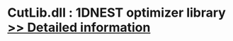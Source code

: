 # CutLib.dll : 1DNEST optimizer library<br />[>> Detailed information](https://secure.shareit.com/shareit/product.html?productid=171600&affiliateid=200057808)